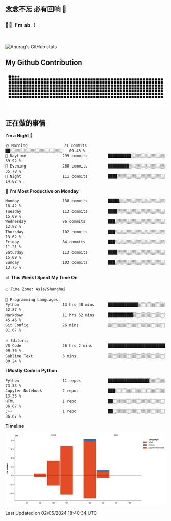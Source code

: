 ## 念念不忘 必有回响  👋
### 👨‍🔧&nbsp;&nbsp;I'm ab ！

<br>

![Anurag's GitHub stats](https://github-readme-stats.vercel.app/api?username=abinzzz&count_private=true&show_icons=true&theme=tokyonight)


## My Github Contribution
![](https://github.com/abinzzz/abinzzz/blob/output/github-contribution-grid-snake.svg)

## 正在做的事情

<!--START_SECTION:waka-->
**I'm a Night 🦉** 

```text
🌞 Morning                71 commits          ██░░░░░░░░░░░░░░░░░░░░░░░   09.48 % 
🌆 Daytime                299 commits         ██████████░░░░░░░░░░░░░░░   39.92 % 
🌃 Evening                268 commits         █████████░░░░░░░░░░░░░░░░   35.78 % 
🌙 Night                  111 commits         ████░░░░░░░░░░░░░░░░░░░░░   14.82 % 
```
📅 **I'm Most Productive on Monday** 

```text
Monday                   138 commits         █████░░░░░░░░░░░░░░░░░░░░   18.42 % 
Tuesday                  113 commits         ████░░░░░░░░░░░░░░░░░░░░░   15.09 % 
Wednesday                96 commits          ███░░░░░░░░░░░░░░░░░░░░░░   12.82 % 
Thursday                 102 commits         ███░░░░░░░░░░░░░░░░░░░░░░   13.62 % 
Friday                   84 commits          ███░░░░░░░░░░░░░░░░░░░░░░   11.21 % 
Saturday                 113 commits         ████░░░░░░░░░░░░░░░░░░░░░   15.09 % 
Sunday                   103 commits         ███░░░░░░░░░░░░░░░░░░░░░░   13.75 % 
```


📊 **This Week I Spent My Time On** 

```text
🕑︎ Time Zone: Asia/Shanghai

💬 Programming Languages: 
Python                   13 hrs 48 mins      █████████████░░░░░░░░░░░░   52.87 % 
Markdown                 11 hrs 52 mins      ███████████░░░░░░░░░░░░░░   45.46 % 
Git Config               26 mins             ░░░░░░░░░░░░░░░░░░░░░░░░░   01.67 % 

🔥 Editors: 
VS Code                  26 hrs 2 mins       █████████████████████████   99.76 % 
Sublime Text             3 mins              ░░░░░░░░░░░░░░░░░░░░░░░░░   00.24 % 
```

**I Mostly Code in Python** 

```text
Python                   11 repos            ██████████████████░░░░░░░   73.33 % 
Jupyter Notebook         2 repos             ███░░░░░░░░░░░░░░░░░░░░░░   13.33 % 
HTML                     1 repo              ██░░░░░░░░░░░░░░░░░░░░░░░   06.67 % 
C++                      1 repo              ██░░░░░░░░░░░░░░░░░░░░░░░   06.67 % 
```



**Timeline**

![Lines of Code chart](https://raw.githubusercontent.com/abinzzz/abinzzz/main/assets/bar_graph.png)


 Last Updated on 02/05/2024 18:40:34 UTC
<!--END_SECTION:waka-->


